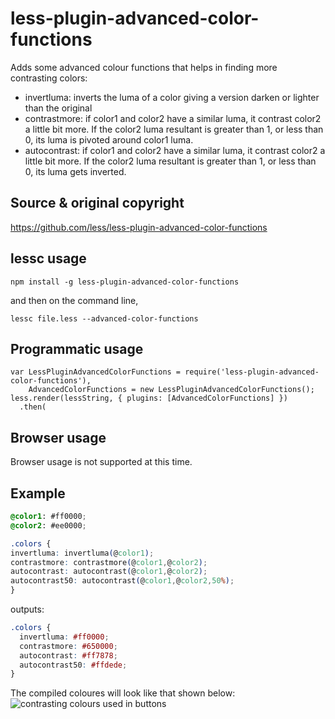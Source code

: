 less-plugin-advanced-color-functions
====================================

Adds some advanced colour functions that helps in finding more contrasting colors: 

 - invertluma: inverts the luma of a color giving a version darken or lighter than the original
 - contrastmore: if color1 and color2 have a similar luma, it contrast color2 a little bit more. If the color2 luma resultant is greater than 1, or less than 0, its luma is pivoted around color1 luma.
 - autocontrast: if color1 and color2 have a similar luma, it contrast color2 a little bit more. 
If the color2 luma resultant is greater than 1, or less than 0, its luma gets inverted.

## Source & original copyright

https://github.com/less/less-plugin-advanced-color-functions

## lessc usage

```
npm install -g less-plugin-advanced-color-functions
```

and then on the command line,

```
lessc file.less --advanced-color-functions
```

## Programmatic usage

```
var LessPluginAdvancedColorFunctions = require('less-plugin-advanced-color-functions'),
    AdvancedColorFunctions = new LessPluginAdvancedColorFunctions();
less.render(lessString, { plugins: [AdvancedColorFunctions] })
  .then(
```

## Browser usage

Browser usage is not supported at this time.

## Example

```css
@color1: #ff0000;
@color2: #ee0000;

.colors {
invertluma: invertluma(@color1);
contrastmore: contrastmore(@color1,@color2);
autocontrast: autocontrast(@color1,@color2);
autocontrast50: autocontrast(@color1,@color2,50%);
}
```

outputs:

```css
.colors {
  invertluma: #ff0000;
  contrastmore: #650000;
  autocontrast: #ff7878;
  autocontrast50: #ffdede;
}
```

The compiled coloures will look like that shown below:
![contrasting colours used in buttons](http://imgur.com/CqwTiO9.png?1)

